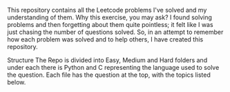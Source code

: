This repository contains all the Leetcode problems I've solved and my understanding of them.
Why this exercise, you may ask? I found solving problems and then forgetting about them quite pointless; it felt like I was just chasing the number of questions solved. So, in an attempt to remember how each problem was solved and to help others, I have created this repository.

Structure
The Repo is divided into Easy, Medium and Hard folders and under each there is Python and C representing the language used to solve the question.
Each file has the question at the top, with the topics listed below.